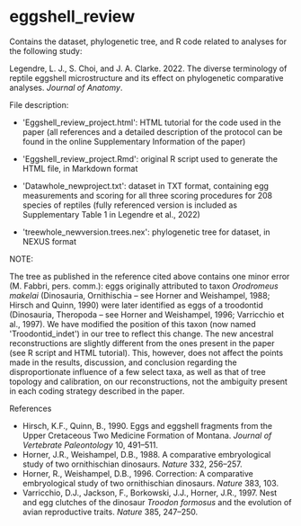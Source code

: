 # eggshell_review

Contains the dataset, phylogenetic tree, and R code related to analyses for the following study:

Legendre, L. J., S. Choi, and J. A. Clarke. 2022. The diverse terminology of reptile eggshell microstructure and its effect on phylogenetic comparative analyses. <i>Journal of Anatomy</i>.

File description:

- 'Eggshell_review_project.html': HTML tutorial for the code used in the paper (all references and a detailed description of the protocol can be found in the online Supplementary Information of the paper)

- 'Eggshell_review_project.Rmd': original R script used to generate the HTML file, in Markdown format

- 'Datawhole_newproject.txt': dataset in TXT format, containing egg measurements and scoring for all three scoring procedures for 208 species of reptiles (fully referenced version is included as Supplementary Table 1 in Legendre et al., 2022)

- 'treewhole_newversion.trees.nex': phylogenetic tree for dataset, in NEXUS format

NOTE:

The tree as published in the reference cited above contains one minor error (M. Fabbri, pers. comm.): eggs originally attributed to taxon <i>Orodromeus makelai</i> (Dinosauria, Ornithischia – see Horner and Weishampel, 1988; Hirsch and Quinn, 1990) were later identified as eggs of a troodontid (Dinosauria, Theropoda – see Horner and Weishampel, 1996; Varricchio et al., 1997). We have modified the position of this taxon (now named 'Troodontid_indet') in our tree to reflect this change.
The new ancestral reconstructions are slightly different from the ones present in the paper (see R script and HTML tutorial). This, however, does not affect the points made in the results, discussion, and conclusion regarding the disproportionate influence of a few select taxa, as well as that of tree topology and calibration, on our reconstructions, not the ambiguity present in each coding strategy described in the paper.

References
- Hirsch, K.F., Quinn, B., 1990. Eggs and eggshell fragments from the Upper Cretaceous Two Medicine Formation of Montana. <i>Journal of Vertebrate Paleontology</i> 10, 491–511. 
- Horner, J.R., Weishampel, D.B., 1988. A comparative embryological study of two ornithischian dinosaurs. <i>Nature</i> 332, 256–257.
- Horner, R., Weishampel, D.B., 1996. Correction: A comparative embryological study of two ornithischian dinosaurs. <i>Nature</i> 383, 103.
- Varricchio, D.J., Jackson, F., Borkowski, J.J., Horner, J.R., 1997. Nest and egg clutches of the dinosaur <i>Troodon formosus</i> and the evolution of avian reproductive traits. <i>Nature</i> 385, 247–250.

